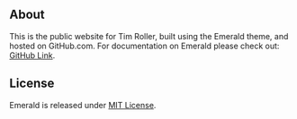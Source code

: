 ## About
This is the public website for Tim Roller, built using the Emerald theme, and hosted on GitHub.com. For documentation on Emerald please check out: [GitHub Link](https://github.com/KingFelix/emerald).

## License
Emerald is released under [MIT License](license.md).
